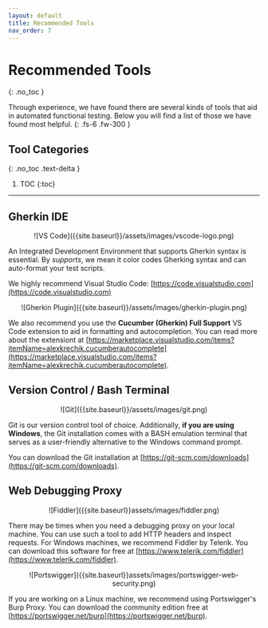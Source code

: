 ```yaml
---
layout: default
title: Recommended Tools
nav_order: 7
---
```


# Recommended Tools
{: .no_toc }

Through experience, we have found there are several kinds of tools that aid in automated functional testing. Below you will find a list of those we have found most helpful.
{: .fs-6 .fw-300 }

## Tool Categories
{: .no_toc .text-delta }

1. TOC
{:toc}

---

## Gherkin IDE

<p align="center">![VS Code]({{site.baseurl}}/assets/images/vscode-logo.png)</p>

An Integrated Development Environment that supports Gherkin syntax is essential. By *supports*, we mean it color codes Gherking syntax and can auto-format your test scripts.

We highly recommend Visual Studio Code: [https://code.visualstudio.com](https://code.visualstudio.com)

<p align="center">![Gherkin Plugin]({{site.baseurl}}/assets/images/gherkin-plugin.png)</p>

We also recommend you use the **Cucumber (Gherkin) Full Support** VS Code extension to aid in formatting and autocompletion. You can read more about the extensiont at [https://marketplace.visualstudio.com/items?itemName=alexkrechik.cucumberautocomplete](https://marketplace.visualstudio.com/items?itemName=alexkrechik.cucumberautocomplete).

## Version Control / Bash Terminal

<p align="center">![Git]({{site.baseurl}}/assets/images/git.png)</p>

Git is our version control tool of choice. Additionally, **if you are using Windows**, the Git installation comes with a BASH emulation terminal that serves as a user-friendly alternative to the Windows command prompt.

You can download the Git installation at [https://git-scm.com/downloads](https://git-scm.com/downloads).

## Web Debugging Proxy

<p align="center">![Fiddler]({{site.baseurl}}assets/images/fiddler.png)</p>

There may be times when you need a debugging proxy on your local machine. You can use such a tool to add HTTP headers and inspect requests. For Windows machines, we recommend Fiddler by Telerik. You can download this software for free at [https://www.telerik.com/fiddler](https://www.telerik.com/fiddler).

<p align="center">![Portswigger]({{site.baseurl}}assets/images/portswigger-web-security.png)</p>

If you are working on a Linux machine, we recommend using Portswigger's Burp Proxy. You can download the community edition free at [https://portswigger.net/burp](https://portswigger.net/burp).